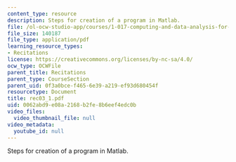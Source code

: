 ```yaml
---
content_type: resource
description: Steps for creation of a program in Matlab.
file: /ol-ocw-studio-app/courses/1-017-computing-and-data-analysis-for-environmental-applications-fall-2003/0062abd9e08a2168b2fe8b6eef4edc0b_rec03_1.pdf
file_size: 140187
file_type: application/pdf
learning_resource_types:
- Recitations
license: https://creativecommons.org/licenses/by-nc-sa/4.0/
ocw_type: OCWFile
parent_title: Recitations
parent_type: CourseSection
parent_uid: 0f3a0bce-f465-6e39-a219-ef93d680454f
resourcetype: Document
title: rec03_1.pdf
uid: 0062abd9-e08a-2168-b2fe-8b6eef4edc0b
video_files:
  video_thumbnail_file: null
video_metadata:
  youtube_id: null
---
```

Steps for creation of a program in Matlab.